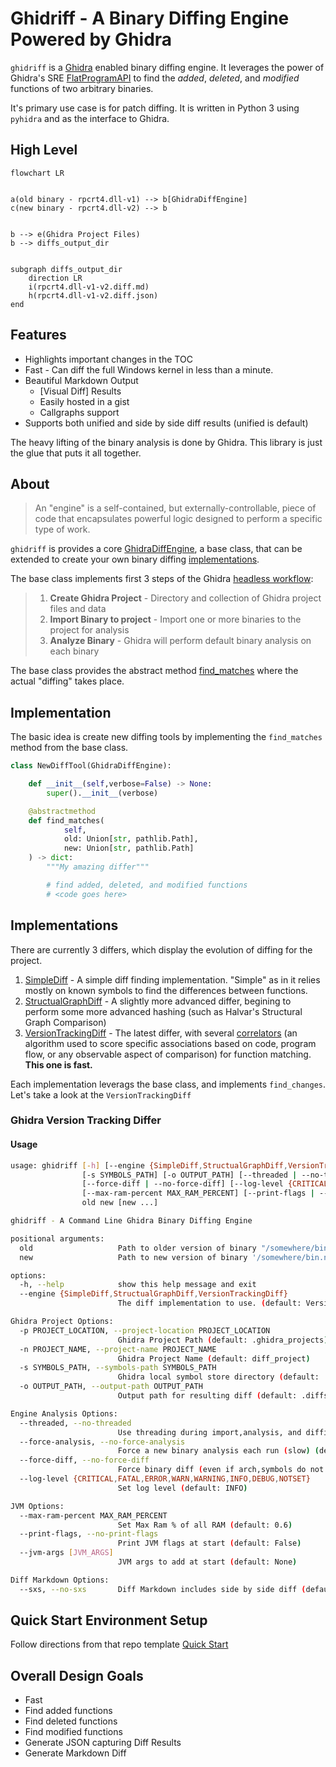 # Ghidriff - A Binary Diffing Engine Powered by Ghidra

`ghidriff` is a [Ghidra](https://ghidra-sre.org/) enabled binary diffing engine. It leverages the power of Ghidra's SRE [FlatProgramAPI](https://ghidra.re/ghidra_docs/api/ghidra/program/flatapi/FlatProgramAPI.html) to find the *added*, *deleted*, and *modified* functions of two arbitrary binaries. 

It's primary use case is for patch diffing. It is written in Python 3 using `pyhidra` and as the interface to Ghidra.

## High Level

```mermaid
flowchart LR


a(old binary - rpcrt4.dll-v1) --> b[GhidraDiffEngine]
c(new binary - rpcrt4.dll-v2) --> b


b --> e(Ghidra Project Files)
b --> diffs_output_dir


subgraph diffs_output_dir
    direction LR
    i(rpcrt4.dll-v1-v2.diff.md)
    h(rpcrt4.dll-v1-v2.diff.json)    
end

```

## Features

- Highlights important changes in the TOC
- Fast - Can diff the full Windows kernel in less than a minute.
- Beautiful Markdown Output
  - [Visual Diff] Results
  - Easily hosted in a gist
  - Callgraphs support
- Supports both unified and side by side diff results (unified is default)

The heavy lifting of the binary analysis is done by Ghidra.  This library is just the glue that puts it all together. 

## About


> An "engine" is a self-contained, but externally-controllable, piece of code that encapsulates powerful logic designed to perform a specific type of work.


`ghidriff` is provides a core [GhidraDiffEngine](ghidriff/ghidra_diff_engine.py), a base class, that can be extended to create your own binary diffing [implementations](#implementations).

The base class implements first 3 steps of the Ghidra [headless workflow](https://github.com/clearbluejar/ghidra-python-vscode-devcontainer-skeleton#steps):
>1. **Create Ghidra Project** - Directory and collection of Ghidra project files and data
>2. **Import Binary to project** - Import one or more binaries to the project for analysis
>3. **Analyze Binary** - Ghidra will perform default binary analysis on each binary

The base class provides the abstract method [find_matches](ghidriff/ghidra_diff_engine.py) where the actual "diffing" takes place.

## Implementation 

The basic idea is create new diffing tools by implementing the `find_matches` method from the base class. 

```python
class NewDiffTool(GhidraDiffEngine):

    def __init__(self,verbose=False) -> None:
        super().__init__(verbose)

    @abstractmethod
    def find_matches(
            self,            
            old: Union[str, pathlib.Path],
            new: Union[str, pathlib.Path]
    ) -> dict:
        """My amazing differ"""

        # find added, deleted, and modified functions
        # <code goes here>
```

## Implementations

There are currently 3 differs, which display the evolution of diffing for the project.

1. [SimpleDiff](simple_diff.py) - A simple diff finding implementation. "Simple" as in it relies mostly on known symbols to find the differences between functions.
2. [StructualGraphDiff](ghidriff/structural_graph_diff.py) - A slightly more advanced differ, begining to perform some more advanced hashing (such as Halvar's Structural Graph Comparison)
3. [VersionTrackingDiff](ghidriff/version_tracking_diff.py) - The latest differ, with several [correlators](ghidriff/correlators.py) (an algorithm used to score specific associations based on code, program flow, or any observable aspect of comparison) for function matching. **This one is fast.**

Each implementation leverags the base class, and implements `find_changes`. Let's take a look at the `VersionTrackingDiff`

### Ghidra Version Tracking Differ


#### Usage

```bash
usage: ghidriff [-h] [--engine {SimpleDiff,StructualGraphDiff,VersionTrackingDiff}] [-p PROJECT_LOCATION] [-n PROJECT_NAME]
                [-s SYMBOLS_PATH] [-o OUTPUT_PATH] [--threaded | --no-threaded] [--force-analysis | --no-force-analysis]
                [--force-diff | --no-force-diff] [--log-level {CRITICAL,FATAL,ERROR,WARN,WARNING,INFO,DEBUG,NOTSET}]
                [--max-ram-percent MAX_RAM_PERCENT] [--print-flags | --no-print-flags] [--jvm-args [JVM_ARGS]] [--sxs | --no-sxs]
                old new [new ...]

ghidriff - A Command Line Ghidra Binary Diffing Engine

positional arguments:
  old                   Path to older version of binary "/somewhere/bin.old"
  new                   Path to new version of binary '/somewhere/bin.new'. For multiple new binaries add oldest to newest

options:
  -h, --help            show this help message and exit
  --engine {SimpleDiff,StructualGraphDiff,VersionTrackingDiff}
                        The diff implementation to use. (default: VersionTrackingDiff)

Ghidra Project Options:
  -p PROJECT_LOCATION, --project-location PROJECT_LOCATION
                        Ghidra Project Path (default: .ghidra_projects)
  -n PROJECT_NAME, --project-name PROJECT_NAME
                        Ghidra Project Name (default: diff_project)
  -s SYMBOLS_PATH, --symbols-path SYMBOLS_PATH
                        Ghidra local symbol store directory (default: .symbols)
  -o OUTPUT_PATH, --output-path OUTPUT_PATH
                        Output path for resulting diff (default: .diffs)

Engine Analysis Options:
  --threaded, --no-threaded
                        Use threading during import,analysis, and diffing. Recommended (default: True)
  --force-analysis, --no-force-analysis
                        Force a new binary analysis each run (slow) (default: False)
  --force-diff, --no-force-diff
                        Force binary diff (even if arch,symbols do not match) (default: False)
  --log-level {CRITICAL,FATAL,ERROR,WARN,WARNING,INFO,DEBUG,NOTSET}
                        Set log level (default: INFO)

JVM Options:
  --max-ram-percent MAX_RAM_PERCENT
                        Set Max Ram % of all RAM (default: 0.6)
  --print-flags, --no-print-flags
                        Print JVM flags at start (default: False)
  --jvm-args [JVM_ARGS]
                        JVM args to add at start (default: None)

Diff Markdown Options:
  --sxs, --no-sxs       Diff Markdown includes side by side diff (default: False)
```

## Quick Start Environment Setup

Follow directions from that repo template [Quick Start](https://github.com/clearbluejar/ghidra-python-vscode-devcontainer-skeleton#quick-start-setup---dev-container--best-option)


## Overall Design Goals

- Fast 
- Find added functions
- Find deleted functions
- Find modified functions
- Generate JSON capturing Diff Results
- Generate Markdown Diff